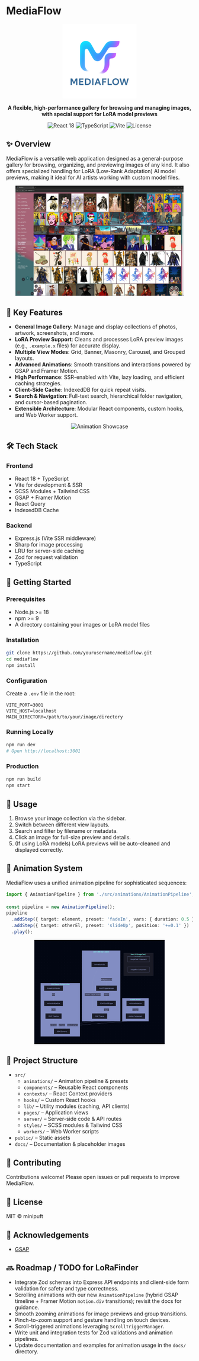 # MediaFlow

<div align="center">
  <img src="public/logo_transparent.png" alt="MediaFlow Logo" width="200"/>

  <p><strong>A flexible, high-performance gallery for browsing and managing images, with special support for LoRA model previews</strong></p>

  <p>
    <img src="https://img.shields.io/badge/React-18-blue" alt="React 18"/>
    <img src="https://img.shields.io/badge/TypeScript-5.x-blue" alt="TypeScript"/>
    <img src="https://img.shields.io/badge/Vite-5.x-purple" alt="Vite"/>
    <img src="https://img.shields.io/badge/License-MIT-green" alt="License"/>
  </p>
</div>

## ✨ Overview

MediaFlow is a versatile web application designed as a general-purpose gallery for browsing, organizing, and previewing images of any kind. It also offers specialized handling for LoRA (Low-Rank Adaptation) AI model previews, making it ideal for AI artists working with custom model files.

<div align="center">
  <img src="docs/images/ui-Screenshot.png" alt="MediaFlow UI" width="90%"/>
</div>

## 🚀 Key Features

- **General Image Gallery**: Manage and display collections of photos, artwork, screenshots, and more.
- **LoRA Preview Support**: Cleans and processes LoRA preview images (e.g., `.example.x` files) for accurate display.
- **Multiple View Modes**: Grid, Banner, Masonry, Carousel, and Grouped layouts.
- **Advanced Animations**: Smooth transitions and interactions powered by GSAP and Framer Motion.
- **High Performance**: SSR-enabled with Vite, lazy loading, and efficient caching strategies.
- **Client-Side Cache**: IndexedDB for quick repeat visits.
- **Search & Navigation**: Full-text search, hierarchical folder navigation, and cursor-based pagination.
- **Extensible Architecture**: Modular React components, custom hooks, and Web Worker support.

<div align="center">
  <img src="docs/images/animation-showcase-placeholder.gif" alt="Animation Showcase" width="90%"/>
</div>

## 🛠️ Tech Stack

### Frontend

- React 18 + TypeScript
- Vite for development & SSR
- SCSS Modules + Tailwind CSS
- GSAP + Framer Motion
- React Query
- IndexedDB Cache

### Backend

- Express.js (Vite SSR middleware)
- Sharp for image processing
- LRU for server-side caching
- Zod for request validation
- TypeScript

## 🏁 Getting Started

### Prerequisites

- Node.js >= 18
- npm >= 9
- A directory containing your images or LoRA model files

### Installation

```bash
git clone https://github.com/yourusername/mediaflow.git
cd mediaflow
npm install
```

### Configuration

Create a `.env` file in the root:

```env
VITE_PORT=3001
VITE_HOST=localhost
MAIN_DIRECTORY=/path/to/your/image/directory
```

### Running Locally

```bash
npm run dev
# Open http://localhost:3001
```

### Production

```bash
npm run build
npm start
```

## 📖 Usage

1. Browse your image collection via the sidebar.
2. Switch between different view layouts.
3. Search and filter by filename or metadata.
4. Click an image for full-size preview and details.
5. (If using LoRA models) LoRA previews will be auto-cleaned and displayed correctly.

## 🌟 Animation System

MediaFlow uses a unified animation pipeline for sophisticated sequences:

```ts
import { AnimationPipeline } from './src/animations/AnimationPipeline';

const pipeline = new AnimationPipeline();
pipeline
  .addStep({ target: element, preset: 'fadeIn', vars: { duration: 0.5 } })
  .addStep({ target: otherEl, preset: 'slideUp', position: '+=0.1' })
  .play();
```

<div align="center">
  <img src="docs/images/animation-diagram.png" alt="Animation System Diagram" width="70%"/>
</div>

## 📂 Project Structure

- `src/`
  - `animations/` – Animation pipeline & presets
  - `components/` – Reusable React components
  - `contexts/` – React Context providers
  - `hooks/` – Custom React hooks
  - `lib/` – Utility modules (caching, API clients)
  - `pages/` – Application views
  - `server/` – Server-side code & API routes
  - `styles/` – SCSS modules & Tailwind CSS
  - `workers/` – Web Worker scripts
- `public/` – Static assets
- `docs/` – Documentation & placeholder images

## 🤝 Contributing

Contributions welcome! Please open issues or pull requests to improve MediaFlow.

## 📄 License

MIT © minipuft

## 🙏 Acknowledgements

- [GSAP](https://greensock.com/gsap/)

## 🔜 Roadmap / TODO for LoRaFinder

- Integrate Zod schemas into Express API endpoints and client-side form validation for safety and type correctness.
- Scrolling animations with our new `AnimationPipeline` (hybrid GSAP timeline + Framer Motion `motion.div` transitions); revisit the docs for guidance.
- Smooth zooming animations for image previews and group transitions.
- Pinch-to-zoom support and gesture handling on touch devices.
- Scroll-triggered animations leveraging `ScrollTriggerManager`.
- Write unit and integration tests for Zod validations and animation pipelines.
- Update documentation and examples for animation usage in the `docs/` directory.
